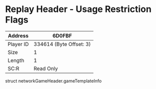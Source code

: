 
#  Replay Header - Usage Restriction Flags
Address   | 6D0FBF
----------|-------------
Player ID | 334614 (Byte Offset: 3)
Size 	  | 1
Length 	  | 1
SC:R      | Read Only

struct networkGameHeader.gameTemplateInfo
